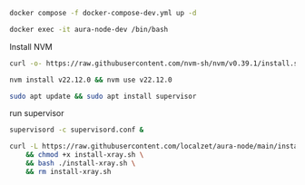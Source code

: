 ```bash
docker compose -f docker-compose-dev.yml up -d
```

```bash
docker exec -it aura-node-dev /bin/bash
```

Install NVM

```bash
curl -o- https://raw.githubusercontent.com/nvm-sh/nvm/v0.39.1/install.sh | bash
```

```bash
nvm install v22.12.0 && nvm use v22.12.0
```

```bash
sudo apt update && sudo apt install supervisor
```

run supervisor

```bash
supervisord -c supervisord.conf &
```

```bash
curl -L https://raw.githubusercontent.com/localzet/aura-node/main/install-xray.sh -o install-xray.sh \
    && chmod +x install-xray.sh \
    && bash ./install-xray.sh \
    && rm install-xray.sh
```
